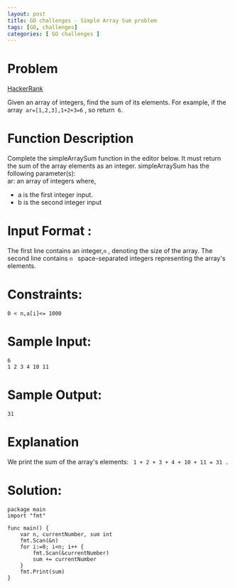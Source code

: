 ```yaml
---
layout: post
title: GO challenges - Simple Array Sum problem
tags: [GO, challenges]
categories: [ GO challenges ]
---
```

# Problem
[HackerRank](https://www.hackerrank.com/challenges/simple-array-sum/problem)

Given an array of integers, find the sum of its elements.
For example, if the array``` ar=[1,2,3],1+2+3=6``` , so return``` 6```.

# Function Description
Complete the simpleArraySum function in the editor below. It must return the sum of the array elements as an integer.
simpleArraySum has the following parameter(s): <br>
ar: an array of integers 
where,
- a is the first integer input.
- b is the second integer input

# Input Format :

The first line contains an integer,```n``` , denoting the size of the array. 
The second line contains ```n ``` space-separated integers representing the array's elements.

# Constraints:
```0 < n,a[i]<= 1000```
# Sample Input:

```
6
1 2 3 4 10 11
```
# Sample Output:
```
31
```
# Explanation
We print the sum of the array's elements: ``` 1 + 2 + 3 + 4 + 10 + 11 = 31 .```


# Solution:
```
package main
import "fmt"

func main() {
    var n, currentNumber, sum int
    fmt.Scan(&n)
    for i:=0; i<n; i++ {
        fmt.Scan(&currentNumber)
        sum += currentNumber
    }
    fmt.Print(sum)
}
```







